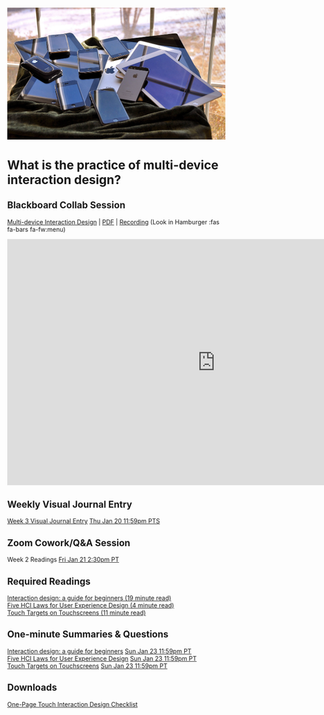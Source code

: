 ![Multiple Mobile Devices](images/16230041026_d438eb2482_k.jpg ':class=banner-image')

# What is the practice of multi-device interaction design?

## Blackboard Collab Session
[Multi-device Interaction Design](https://docs.google.com/presentation/d/e/2PACX-1vS_tnc1iOC98enAtEcvyVDD8gu_AukAzS6d2skYpfwsB08SX73kTY7v8C10Xl2w4JKEcCkA-5A9Wdlr/pub?start=false&loop=false&delayms=3000) | [PDF](https://canvas.sfu.ca/courses/67116/files/folder/Downloads/Slides%20PDFs/Mini-Lectures%20and%20Activities/Week-02) | [Recording](https://canvas.sfu.ca/courses/67116/external_tools/3544) (Look in Hamburger :fas fa-bars fa-fw:menu)

<div class="video-container-16by9"><iframe src="https://docs.google.com/presentation/d/e/2PACX-1vS_tnc1iOC98enAtEcvyVDD8gu_AukAzS6d2skYpfwsB08SX73kTY7v8C10Xl2w4JKEcCkA-5A9Wdlr/embed?start=false&loop=false&delayms=3000" frameborder="0" width="960" height="569" allowfullscreen="true" mozallowfullscreen="true" webkitallowfullscreen="true"></iframe></div>

## Weekly Visual Journal Entry
[Week 3 Visual Journal Entry](https://canvas.sfu.ca/courses/67116/assignments/662768) <span class='badge'> [Thu Jan 20 11:59pm PTS](https://www.timeanddate.com/worldclock/fixedtime.html?msg=CMPT-363+Week+3+Visual+Journal+Entry+Due+Date&iso=20220120T235900)</span>  

## Zoom Cowork/Q&A Session
Week 2 Readings <span class='badge'> [Fri Jan 21 2:30pm PT](https://www.timeanddate.com/worldclock/fixedtime.html?msg=CMPT-363+Blackboard+Review+and+Discussions&iso=20220121T1430&p1=256&am=50)</span>

## Required Readings  
[Interaction design: a guide for beginners (19 minute read)](https://uxplanet.org/interaction-design-a-guide-for-beginners-32ff2364b53f)  
[Five HCI Laws for User Experience Design (4 minute read)](https://measuringu.com/hci-laws/)  
[Touch Targets on Touchscreens (11 minute read)](https://www.nngroup.com/articles/touch-target-size/)   

## One-minute Summaries & Questions
[Interaction design: a guide for beginners](https://canvas.sfu.ca/courses/67116/assignments/662753) <span class='badge'> [Sun Jan 23 11:59pm PT](https://www.timeanddate.com/worldclock/fixedtime.html?msg=One-minute+Summaries+for+Week+2+Due+Date&iso=20220123T235900&p1=256)</span>     
[Five HCI Laws for User Experience Design](https://canvas.sfu.ca/courses/67116/assignments/662754) <span class='badge'> [Sun Jan 23 11:59pm PT](https://www.timeanddate.com/worldclock/fixedtime.html?msg=One-minute+Summaries+for+Week+2+Due+Date&iso=20220123T235900&p1=256)</span>   
[Touch Targets on Touchscreens](https://canvas.sfu.ca/courses/67116/assignments/662749) <span class='badge'> [Sun Jan 23 11:59pm PT](https://www.timeanddate.com/worldclock/fixedtime.html?msg=One-minute+Summaries+for+Week+2+Due+Date&iso=20220123T235900&p1=256)</span>   

## Downloads
[One-Page Touch Interaction Design Checklist](https://canvas.sfu.ca/courses/67116/files/folder/Downloads/Touch%20Interaction%20Checklist)  

